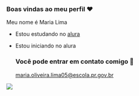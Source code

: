 ### Boas vindas ao meu perfil ❤️

Meu nome é Maria Lima

- Estou estudando no [alura](https://www.alura.com.br)
- Estou iniciando no alura

  ### Você pode entrar em contato comigo 📧

 
  maria.oliveira.lima05@escola.pr.gov.br

![](https://media1.tenor.com/m/kn_XRI5Ox_4AAAAC/thumbs-up-%D8%A7%D9%84%D8%A5%D8%A8%D9%87%D8%A7%D9%85.gif)
  
